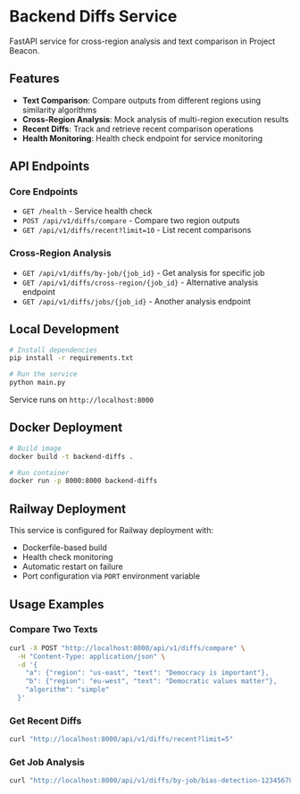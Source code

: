 # Backend Diffs Service

FastAPI service for cross-region analysis and text comparison in Project Beacon.

## Features

- **Text Comparison**: Compare outputs from different regions using similarity algorithms
- **Cross-Region Analysis**: Mock analysis of multi-region execution results  
- **Recent Diffs**: Track and retrieve recent comparison operations
- **Health Monitoring**: Health check endpoint for service monitoring

## API Endpoints

### Core Endpoints
- `GET /health` - Service health check
- `POST /api/v1/diffs/compare` - Compare two region outputs
- `GET /api/v1/diffs/recent?limit=10` - List recent comparisons

### Cross-Region Analysis  
- `GET /api/v1/diffs/by-job/{job_id}` - Get analysis for specific job
- `GET /api/v1/diffs/cross-region/{job_id}` - Alternative analysis endpoint
- `GET /api/v1/diffs/jobs/{job_id}` - Another analysis endpoint

## Local Development

```bash
# Install dependencies
pip install -r requirements.txt

# Run the service
python main.py
```

Service runs on `http://localhost:8000`

## Docker Deployment

```bash
# Build image
docker build -t backend-diffs .

# Run container
docker run -p 8000:8000 backend-diffs
```

## Railway Deployment

This service is configured for Railway deployment with:
- Dockerfile-based build
- Health check monitoring
- Automatic restart on failure
- Port configuration via `PORT` environment variable

## Usage Examples

### Compare Two Texts
```bash
curl -X POST "http://localhost:8000/api/v1/diffs/compare" \
  -H "Content-Type: application/json" \
  -d '{
    "a": {"region": "us-east", "text": "Democracy is important"},
    "b": {"region": "eu-west", "text": "Democratic values matter"},
    "algorithm": "simple"
  }'
```

### Get Recent Diffs
```bash
curl "http://localhost:8000/api/v1/diffs/recent?limit=5"
```

### Get Job Analysis
```bash
curl "http://localhost:8000/api/v1/diffs/by-job/bias-detection-1234567890"
```
